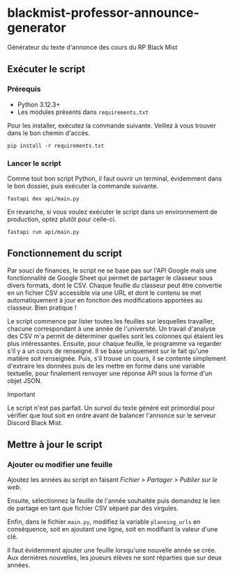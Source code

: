 # blackmist-professor-announce-generator
Générateur du texte d'annonce des cours du RP Black Mist

## Exécuter le script
### Prérequis
- Python 3.12.3+
- Les modules présents dans `requirements.txt`

Pour les installer, exécutez la commande suivante. Veillez à vous trouver dans le bon chemin d'accès.

```
pip install -r requirements.txt
```
### Lancer le script

Comme tout bon script Python, il faut ouvrir un terminal, évidemment dans le bon dossier, puis exécuter la commande suivante.
```
fastapi dev api/main.py
```
En revanche, si vous voulez exécuter le script dans un environnement de production, optez plutôt pour celle-ci. 
```
fastapi run api/main.py
```

## Fonctionnement du script

Par souci de finances, le script ne se base pas sur l'API Google mais une fonctionnalité de Google Sheet qui permet de partager le classeur sous divers formats, dont le CSV. 
Chaque feuille du classeur peut être convertie en un fichier CSV accessible via une URL et dont le contenu se met automatiquement à jour en fonction des modifications apportées au classeur. Bien pratique !

Le script commence par lister toutes les feuilles sur lesquelles travailler, chacune correspondant à une année de l'université. Un travail d'analyse des CSV m'a permit de déterminer quelles sont les colonnes qui étaient les plus intéressantes. Ensuite, pour chaque feuille, le programme va regarder s'il y a un cours de renseigné. Il se base uniquement sur le fait qu'une matière soit renseignée.
Puis, s'il trouve un cours, il se contente simplement d'extraire les données puis de les mettre en forme dans une variable textuelle, pour finalement renvoyer une réponse API sous la forme d'un objet JSON.

> [!IMPORTANT]
> Le script n'est pas parfait. Un survol du texte généré est primordial pour vérifier que tout soit en ordre avant de balancer l'annonce sur le serveur Discord Black Mist.

## Mettre à jour le script
### Ajouter ou modifier une feuille
Ajoutez les années au script en faisant *Fichier > Partager > Publier sur le web*.

Ensuite, sélectionnez la feuille de l'année souhaitée puis demandez le lien de partage en tant que fichier CSV séparé par des virgules.

Enfin, dans le fichier `main.py`, modifiez la variable `planning_urls` en conséquence, soit en ajoutant une ligne, soit en modifiant la valeur d'une clé.

Il faut évidemment ajouter une feuille lorsqu'une nouvelle année se crée. Aux dernières nouvelles, les joueurs élèves ne sont réparties que sur deux années.
